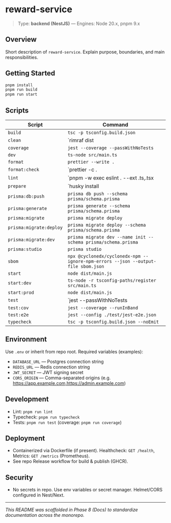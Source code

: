 # reward-service

> Type: **backend (NestJS)** — Engines: Node 20.x, pnpm 9.x

## Overview
Short description of `reward-service`. Explain purpose, boundaries, and main responsibilities.

## Getting Started
```bash
pnpm install
pnpm run build
pnpm run start
```

## Scripts
| Script | Command |
|---|---|
| `build` | `tsc -p tsconfig.build.json` |
| `clean` | `rimraf dist || true` |
| `coverage` | `jest --coverage --passWithNoTests` |
| `dev` | `ts-node src/main.ts` |
| `format` | `prettier --write .` |
| `format:check` | `prettier -c . || echo "no prettier"` |
| `lint` | `pnpm -w exec eslint . --ext .ts,.tsx || echo "no eslint"` |
| `prepare` | `husky install || true` |
| `prisma:db:push` | `prisma db push --schema prisma/schema.prisma` |
| `prisma:generate` | `prisma generate --schema prisma/schema.prisma` |
| `prisma:migrate` | `prisma migrate deploy` |
| `prisma:migrate:deploy` | `prisma migrate deploy --schema prisma/schema.prisma` |
| `prisma:migrate:dev` | `prisma migrate dev --name init --schema prisma/schema.prisma` |
| `prisma:studio` | `prisma studio` |
| `sbom` | `npx @cyclonedx/cyclonedx-npm --ignore-npm-errors --json --output-file sbom.json` |
| `start` | `node dist/main.js` |
| `start:dev` | `ts-node -r tsconfig-paths/register src/main.ts` |
| `start:prod` | `node dist/main.js` |
| `test` | `jest --passWithNoTests || vitest run || echo "no tests"` |
| `test:cov` | `jest --coverage --runInBand` |
| `test:e2e` | `jest --config ./test/jest-e2e.json` |
| `typecheck` | `tsc -p tsconfig.build.json --noEmit` |

## Environment
Use `.env` or inherit from repo root. Required variables (examples):
- `DATABASE_URL` — Postgres connection string
- `REDIS_URL` — Redis connection string
- `JWT_SECRET` — JWT signing secret
- `CORS_ORIGIN` — Comma-separated origins (e.g. https://app.example.com,https://admin.example.com)

## Development
- Lint: `pnpm run lint`
- Typecheck: `pnpm run typecheck`
- Tests: `pnpm run test` (coverage: `pnpm run coverage`)

## Deployment
- Containerized via Dockerfile (if present). Healthcheck: `GET /health`, Metrics: `GET /metrics` (Prometheus).
- See repo Release workflow for build & publish (GHCR).

## Security
- No secrets in repo. Use env variables or secret manager. Helmet/CORS configured in Nest/Next.

---
_This README was scaffolded in Phase 8 (Docs) to standardize documentation across the monorepo._
